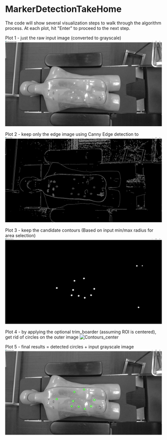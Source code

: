 # MarkerDetectionTakeHome

The code will show several visualization steps to walk through the algorithm process.
At each plot, hit "Enter" to proceed to the next step.

Plot 1 - just the raw input image (converted to grayscale)
![Raw Input](Tutorial/1.png)

Plot 2 - keep only the edge image using Canny Edge detection to
![Edge_map](Tutorial/2.png)

Plot 3 - keep the candidate contours (Based on input min/max radius for area selection)
![Contours](Tutorial/3.png)

Plot 4 - by applying the optional trim_boarder (assuming ROI is centered), get rid of circles on the outer image
![Contours_center](Tutorial/4.png)

Plot 5 - final results = detected circles + input grayscale image
![Final Results](Tutorial/5.png)
